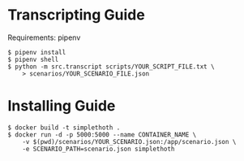 # Transcripting Guide

Requirements: pipenv

```
$ pipenv install
$ pipenv shell
$ python -m src.transcript scripts/YOUR_SCRIPT_FILE.txt \
    > scenarios/YOUR_SCENARIO_FILE.json
```

# Installing Guide

```
$ docker build -t simplethoth .
$ docker run -d -p 5000:5000 --name CONTAINER_NAME \
    -v $(pwd)/scenarios/YOUR_SCENARIO.json:/app/scenario.json \
    -e SCENARIO_PATH=scenario.json simplethoth
```
